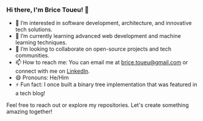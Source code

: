 ### Hi there, I'm Brice Toueu! 👋

- 👀 I’m interested in software development, architecture, and innovative tech solutions.
- 🌱 I’m currently learning advanced web development and machine learning techniques.
- 💞️ I’m looking to collaborate on open-source projects and tech communities.
- 📫 How to reach me: You can email me at brice.toueu@gmail.com or connect with me on [LinkedIn](https://www.linkedin.com/in/bricetoueu/).
- 😄 Pronouns: He/Him
- ⚡ Fun fact: I once built a binary tree implementation that was featured in a tech blog!

Feel free to reach out or explore my repositories. Let's create something amazing together!

<!---
BriceToueu/BriceToueu is a ✨ special ✨ repository because its `README.md` (this file) appears on your GitHub profile.
You can click the Preview link to take a look at your changes.
--->
